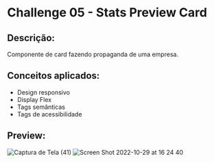 # Challenge 05 - Stats Preview Card

## Descrição:

Componente de card fazendo propaganda de uma empresa.

## Conceitos aplicados:

- Design responsivo
- Display Flex
- Tags semânticas
- Tags de acessibilidade

## Preview:
![Captura de Tela (41)](https://user-images.githubusercontent.com/90735982/198849415-885045d1-f7e2-4e0c-8108-1e86aea610e8.png)
![Screen Shot 2022-10-29 at 16 24 40](https://user-images.githubusercontent.com/90735982/198849421-feac9e5b-6eca-415b-af13-169d5931d4db.png)
